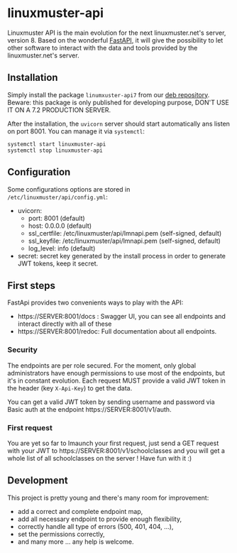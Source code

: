 # linuxmuster-api

Linuxmuster API is the main evolution for the next linuxmuster.net's server, version 8.
Based on the wonderful [FastAPI](https://fastapi.tiangolo.com/), it will give the possibility to let other software to interact with the data and tools provided by the linuxmuster.net's server.

## Installation

Simply install the package `linumxuster-api7` from our [deb repository](https://github.com/linuxmuster/deb).
Beware: this package is only published for developing purpose, DON'T USE IT ON A 7.2 PRODUCTION SERVER.

After the installation, the `uvicorn` server should start automatically ans listen on port 8001.
You can manage it via `systemctl`:

    systemctl start linuxmuster-api
    systemctl stop linuxmuster-api

## Configuration

Some configurations options are stored in `/etc/linuxmuster/api/config.yml`:

  * uvicorn:
    * port: 8001 (default)
    * host: 0.0.0.0 (default)
    * ssl_certfile: /etc/linuxmuster/api/lmnapi.pem (self-signed, default)
    * ssl_keyfile: /etc/linuxmuster/api/lmnapi.pem (self-signed, default)
    * log_level: info (default)
  * secret: secret key generated by the install process in order to generate JWT tokens, keep it secret.

## First steps

FastApi provides two convenients ways to play with the API:

  * https://SERVER:8001/docs : Swagger UI, you can see all endpoints and interact directly with all of these
  * https://SERVER:8001/redoc: Full documentation about all endpoints.

### Security

The endpoints are per role secured. For the moment, only global administrators have enough permissions to use most of the endpoints, but it's in constant evolution. Each request MUST provide a valid JWT token in the header (key `X-Api-Key`) to get the data.

You can get a valid JWT token by sending username and password via Basic auth at the endpoint https://SERVER:8001/v1/auth.

### First request

You are yet so far to lmaunch your first request, just send a GET request with your JWT to https://SERVER:8001/v1/schoolclasses and you will get a whole list of all schoolclasses on the server ! Have fun with it :)

## Development

This project is pretty young and there's many room for improvement:

  * add a correct and complete endpoint map,
  * add all necessary endpoint to provide enough flexibility,
  * correctly handle all type of errors (500, 401, 404, ...),
  * set the permissions correctly,
  * and many more ... any help is welcome.